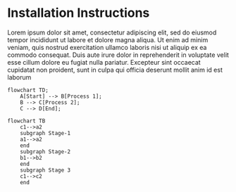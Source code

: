 # Installation Instructions

Lorem ipsum dolor sit amet, consectetur adipiscing elit, sed do eiusmod tempor incididunt ut labore et
  dolore magna aliqua. Ut enim ad minim veniam, quis nostrud exercitation ullamco laboris nisi ut aliquip 
  ex ea commodo consequat. Duis aute irure dolor in reprehenderit in voluptate velit esse cillum dolore eu 
  fugiat nulla pariatur. Excepteur sint occaecat cupidatat non proident, sunt in culpa qui officia deserunt 
  mollit anim id est laborum

```mermaid
flowchart TD;
    A[Start] --> B[Process 1];
    B --> C[Process 2];
    C --> D[End];
```


```mermaid
flowchart TB
    c1-->a2
    subgraph Stage-1
    a1-->a2
    end
    subgraph Stage-2
    b1-->b2
    end
    subgraph Stage 3
    c1-->c2
    end
```